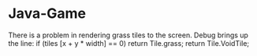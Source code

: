 Java-Game
=========

There is a problem in rendering grass tiles to the screen. Debug brings up the line: if (tiles [x + y * width] == 0) return Tile.grass; 		return Tile.VoidTile;
